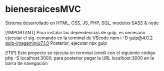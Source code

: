 # bienesraicesMVC
Sistema desarrollado en HTML, CSS, JS, PHP, SQL, modulos SASS &amp; node

[!IMPORTANT]
Para instalar las dependencias de gulp, es necesario ejecutar el sig. comando en la terminal de VScode npm i -D gulp@4.0.2 gulp-imagemin@7.1.0
Posterior, ejecutar npx gulp

[!TIP]
Este proyecto se ejecuta en terminal (cmd) con el siguiente código php -S localhost:3000, para posterior pegar la URL localhost:3000 en la barra de navegación
